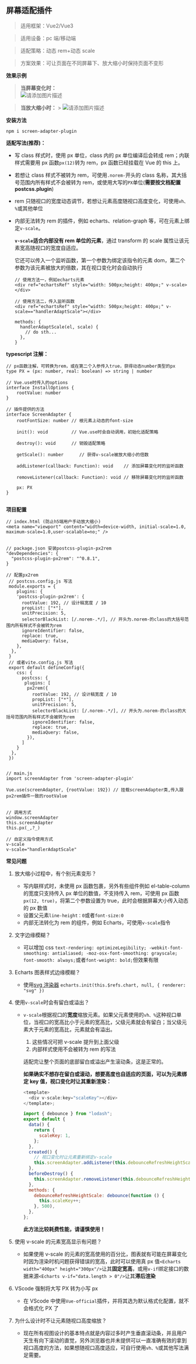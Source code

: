 ## 屏幕适配插件

> 适用框架：Vue2/Vue3

> 适用设备：pc 端/移动端

> 适配策略：动态 rem+动态 scale

> 方案效果：可让页面在不同屏幕下、放大缩小时保持页面不变形

**效果示例**

> **当屏幕变化时：**  
> ![请添加图片描述](https://i-blog.csdnimg.cn/direct/f24f43eed92747448fb96506b075de5b.gif#pic_center)

> **当放大缩小时：** > ![请添加图片描述](https://i-blog.csdnimg.cn/direct/592d28967dc342bc9ae6d32f564ffcad.gif)

**安装方法**

```
npm i screen-adapter-plugin
```

**适配写法(推荐)：**

- 写 class 样式时，使用 px 单位，class 内的 px 单位编译后会转成 rem；内联样式需要用 px 函数`px(12)`转为 rem，px 函数已经挂载在 Vue 的 this 上。
- 若想让 class 样式不被转为 rem，可使用`.norem-`开头的 class 名称，其大括号范围内所有样式不会被转为 rem，或使用大写的`PX`单位(**需要按文档配置 postcss.plugin**)
- rem 只随视口的宽度动态调节，若想让元素高度随视口高度变化，可使用`vh、%`或其他单位
- 内部无法转为 rem 的插件，例如 echarts、relation-graph 等，可在元素上绑定`v-scale`。

  **`v-scale`适合内部没有 rem 单位的元素**，通过 transform 的 scale 属性让该元素宽高随视口的宽度自适应。

  它还可以传入一个监听函数，第一个参数为绑定该指令的元素 dom，第二个参数为该元素被放大的倍数，其在视口变化时会自动执行

  ```
  // 使用方法一，例如echarts元素
  <div ref="echartsRef" style="width: 500px;height: 400px;" v-scale></div>

  // 使用方法二，传入监听函数
  <div ref="echartsRef" style="width: 500px;height: 400px;" v-scale=="handlerAdaptScale"></div>

  methods: {
    handlerAdaptScale(el, scale) {
      // do sth...
    },
  }
  ```

**typescript 注解：**

```
// px函数注解，可转换为rem，或在第二个入参传入true，获得动态number类型的px
type PX = (px: number, real: boolean) => string | number

// Vue.use时传入的options
interface InstallOptions {
	rootValue: number
}

// 插件提供的方法
interface ScreenAdapter {
	rootFontSize: number // 根元素上动态的font-size

	init(): void         // Vue.use时会自动调用，初始化适配策略

	destroy(): void      // 销毁适配策略

	getScale(): number      // 获得v-scale被放大缩小的倍数

	addListener(callback: Function): void    // 添加屏幕变化时的监听函数

	removeListener(callback: Function): void // 移除屏幕变化时的监听函数

	px: PX
}


```

**项目配置**

```
// index.html (防止h5端用户手动放大缩小)
<meta name="viewport" content="width=device-width, initial-scale=1.0, maximum-scale=1.0,user-scalable=no;" />


// package.json 安装postcss-plugin-px2rem
"devDependencies": {
  "postcss-plugin-px2rem": "^0.8.1",
}

// 配置px2rem
 // postcss.config.js 写法
 module.exports = {
    plugins: {
    'postcss-plugin-px2rem': {
      rootValue: 192, // 设计稿宽度 / 10
      propList: ["*"],
      unitPrecision: 5,
      selectorBlackList: [/.norem-.*/], // 开头为.norem-的class的大括号范围内所有样式不会被转为rem
      ignoreIdentifier: false,
      replace: true,
      mediaQuery: false,
    },
  },
 }
 // 或者vite.config.js 写法
 export default defineConfig({
    css: {
      postcss: {
       plugins: [
        px2rem({
          rootValue: 192, // 设计稿宽度 / 10
          propList: ["*"],
          unitPrecision: 5,
          selectorBlackList: [/.norem-.*/], // 开头为.norem-的class的大括号范围内所有样式不会被转为rem
          ignoreIdentifier: false,
          replace: true,
          mediaQuery: false,
        }),
      ]
    }
  },
 })


// main.js
import screenAdapter from 'screen-adapter-plugin'

Vue.use(screenAdapter, {rootValue: 192}) // 挂载screenAdapter类,传入跟px2rem插件一致的rootValue


// 调用方式
window.screenAdapter
this.screenAdapter
this.px(_,?_)

// 自定义指令使用方式
v-scale
v-scale="handlerAdaptScale"
```

**常见问题**

1. 放大缩小过程中，有个别元素变形？
   - 写内联样式时，未使用 px 函数包裹，另外有些组件例如 el-table-column 的宽度只支持传入 px 单位的数值，不支持传入 rem，可使用 px 函数`px(12, true)`，将第二个参数设置为 true，此时会根据屏幕大小传入动态的 px 数值
   - 设置父元素`line-height：0`或者`font-size:0`
   - 内部无法转化为 rem 的组件，例如 Echarts，可使用`v-scale`指令
2. 文字边缘模糊？
   - 可以增加 css `text-rendering: optimizeLegibility; -webkit-font-smoothing: antialiased; -moz-osx-font-smoothing: grayscale; font-smooth: always;`或者`font-weight: bold;`但效果有限
3. Echarts 图表样式边缘模糊？
   - 使用[svg 渲染器](https://echarts.apache.org/handbook/zh/best-practices/canvas-vs-svg/) `echarts.init(this.$refs.chart, null, { renderer: "svg" })`
4. 使用`v-scale`时会有留白或溢出？

   - `v-scale`根据视口的**宽度**缩放元素。如果父元素使用的`vh、%`这种视口单位，当视口的宽高比小于元素的宽高比，父级元素就会有留白；当父级元素大于元素的宽高比，元素就会有溢出。

     1. 这些情况可把 v-scale 提升到上面父级
     2. 内部样式使用不会被转为 rem 的写法

     适配完让整个页面的底部留白或溢出产生滚动条，这是正常的。

     **如果确实不想存在留白或滚动，想要高度也自适应的页面，可以为元素绑定 key 值，视口变化时让其重新渲染：**

     ```javascript
     <template>
       <div v-scale:key="scaleKey"></div>
     </template>;

     import { debounce } from "lodash";
     export default {
       data() {
         return {
           scaleKey: 1,
         };
       },
       created() {
         // 视口变化时让元素重新绑定v-scale
         this.screenAdapter.addListener(this.debounceRefreshHeightScale);
       },
       beforeDestroy() {
         this.screenAdapter.removeListener(this.debounceRefreshHeightScale);
       },
       methods: {
         debounceRefreshHeightScale: debounce(function () {
           this.scaleKey++;
         }, 500),
       },
     };
     ```

     **此方法比较耗费性能，请谨慎使用！**

5. 使用 v-scale 的元素宽高显示有问题？

   - 如果使用 v-scale 的元素的宽高使用的百分比，图表就有可能在屏幕变化时因为渲染时机问题获得错误的宽高，此时可以使用真 px 值`<Echarts width="400px" height="300px"/>`让其**固定宽高**，或用`v-if`绑定接口的数据来源`<Echarts v-if="data.length > 0"/>`让其**滞后渲染**

6. VScode 强制将大写 PX 转为小写 px

   - 在 VScode 中使用`Vue-official`插件，并将其选为默认格式化配置，就不会格式化 PX 了

7. 为什么设计时不让元素随视口高度缩放？
   - 现在所有视图设计的基本特点就是内容过多时产生垂直滚动条，并且用户天生有向下滚动的直觉，另外浏览器也并未提供可以一直准确有效的拿到视口高度的方法，如果想随视口高度适应，可自行使用`vh、%`或其他写法满足需要。
